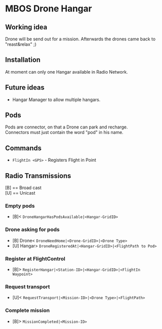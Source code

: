 # MBOS Drone Hangar

## Working idea
Drone will be send out for a mission. Afterwards the drones came back to "reast&relax" ;)

## Installation
At moment can only one Hangar available in Radio Network.

## Future ideas
* Hangar Manager to allow multiple hangars.

## Pods
Pods are connector, on that a Drone can park and recharge.    
Connectors must just contain the word "pod" in his name.

## Commands
* `FlightIn <GPS>` - Registers Flight in Point

## Radio Transmissions
[B] == Broad cast    
[U] == Unicast

### Empty pods
* [B]< `DroneHangarHasPodsAvailable|<Hangar-GridID>`

### Drone asking for pods
* [B] Drone< `DroneNeedHome|<Drone-GridID>|<Drone Type>`
* [U] Hangar> `DroneRegisteredAt|<Hangar-GridID>|<FlightPath to Pod>`

### Register at FlightControl
* [B]> `RegisterHangar|<Station-ID>|<Hangar-GridID>|<FlightIn Waypoint>`

### Request transport
* [U]< `RequestTransport|<Mission-ID>|<Drone Type>|<FlightPath>`

### Complete mission
* [B]> `MissionCompleted|<Mission-ID>`
